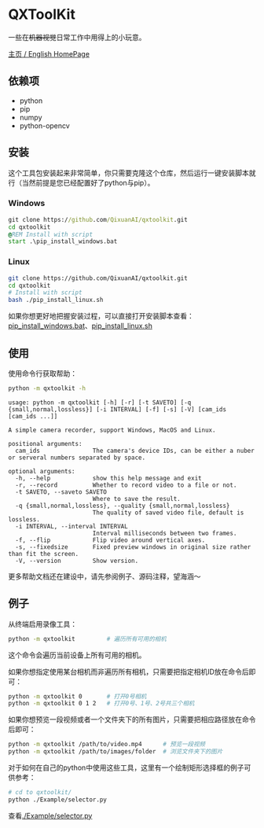 # QXToolKit

一些在~~机器视觉~~日常工作中用得上的小玩意。

[主页 / English HomePage](https://github.com/QixuanAI/qxtoolkit)

## 依赖项

* python
* pip
* numpy
* python-opencv

## 安装

这个工具包安装起来非常简单，你只需要克隆这个仓库，然后运行一键安装脚本就行（当然前提是您已经配置好了python与pip）。
### Windows
```bat
git clone https://github.com/QixuanAI/qxtoolkit.git
cd qxtoolkit
@REM Install with script
start .\pip_install_windows.bat
```
### Linux
```bash
git clone https://github.com/QixuanAI/qxtoolkit.git
cd qxtoolkit
# Install with script
bash ./pip_install_linux.sh
```
如果你想更好地把握安装过程，可以直接打开安装脚本查看：[pip_install_windows.bat](https://github.com/QixuanAI/qxtoolkit/blob/master/pip_install_windows.bat)、[pip_install_linux.sh](https://github.com/QixuanAI/qxtoolkit/blob/master/pip_install_linux.sh)

## 使用
使用命令行获取帮助：
```bash
python -m qxtoolkit -h
```
```text
usage: python -m qxtoolkit [-h] [-r] [-t SAVETO] [-q {small,normal,lossless}] [-i INTERVAL] [-f] [-s] [-V] [cam_ids [cam_ids ...]]

A simple camera recorder, support Windows, MacOS and Linux.

positional arguments:
  cam_ids               The camera's device IDs, can be either a nuber or serveral numbers separated by space.

optional arguments:
  -h, --help            show this help message and exit
  -r, --record          Whether to record video to a file or not.
  -t SAVETO, --saveto SAVETO
                        Where to save the result.
  -q {small,normal,lossless}, --quality {small,normal,lossless}
                        The quality of saved video file, default is lossless.
  -i INTERVAL, --interval INTERVAL
                        Interval milliseconds between two frames.
  -f, --flip            Flip video around vertical axes.
  -s, --fixedsize       Fixed preview windows in original size rather than fit the screen.
  -V, --version         Show version.
```
更多帮助文档还在建设中，请先参阅例子、源码注释，望海涵～

## 例子

从终端启用录像工具：
```bash
python -m qxtoolkit         # 遍历所有可用的相机
```
这个命令会遍历当前设备上所有可用的相机。

如果你想指定使用某台相机而非遍历所有相机，只需要把指定相机ID放在命令后即可：
```bash
python -m qxtoolkit 0       # 打开0号相机
python -m qxtoolkit 0 1 2   # 打开0号、1号、2号共三个相机
```

如果你想预览一段视频或者一个文件夹下的所有图片，只需要把相应路径放在命令后即可：
```bash
python -m qxtoolkit /path/to/video.mp4      # 预览一段视频
python -m qxtoolkit /path/to/images/folder  # 浏览文件夹下的图片
```

对于如何在自己的python中使用这些工具，这里有一个绘制矩形选择框的例子可供参考：
```bash
# cd to qxtoolkit/
python ./Example/selector.py
```
查看[./Example/selector.py](https://github.com/QixuanAI/qxtoolkit/blob/master/Example/selector.py)
